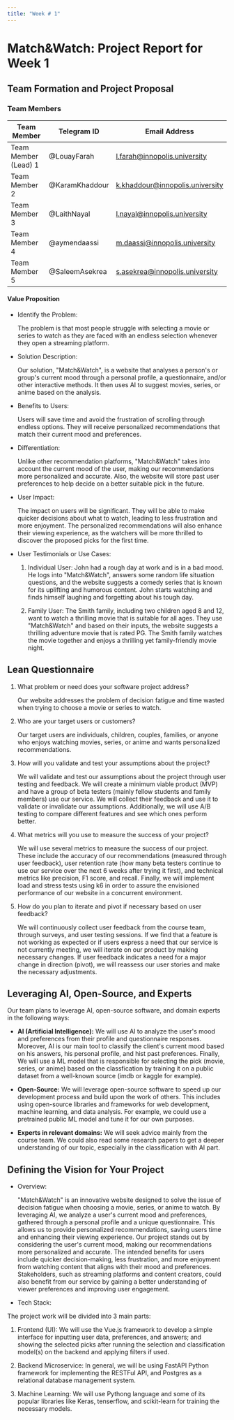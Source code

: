 ```yaml
---
title: "Week # 1"
---
```


# Match&Watch: Project Report for Week 1

## **Team Formation and Project Proposal**

### **Team Members**

| Team Member          | Telegram ID    | Email Address                   |
| -------------------- | -------------- | ------------------------------- |
| Team Member (Lead) 1 | @LouayFarah    | l.farah@innopolis.university    |
| Team Member 2        | @KaramKhaddour | k.khaddour@innopolis.university |
| Team Member 3        | @LaithNayal    | l.nayal@innopolis.university    |
| Team Member 4        | @aymendaassi   | m.daassi@innopolis.university   |
| Team Member 5        | @SaleemAsekrea | s.asekrea@innopolis.university  |

#### **Value Proposition**

- Identify the Problem:

  The problem is that most people struggle with selecting a movie or series to watch as they are faced with an endless selection whenever they open a streaming platform.

- Solution Description:

  Our solution, "Match&Watch", is a website that analyses a person's or group's current mood through a personal profile, a questionnaire, and/or other interactive methods. It then uses AI to suggest movies, series, or anime based on the analysis.

- Benefits to Users:

  Users will save time and avoid the frustration of scrolling through endless options. They will receive personalized recommendations that match their current mood and preferences.

- Differentiation:

  Unlike other recommendation platforms, "Match&Watch" takes into account the current mood of the user, making our recommendations more personalized and accurate. Also, the website will store past user preferences to help decide on a better suitable pick in the future.

- User Impact:

  The impact on users will be significant. They will be able to make quicker decisions about what to watch, leading to less frustration and more enjoyment. The personalized recommendations will also enhance their viewing experience, as the watchers will be more thrilled to discover the proposed picks for the first time.

- User Testimonials or Use Cases:

  1. Individual User: John had a rough day at work and is in a bad mood. He logs into "Match&Watch", answers some random life situation questions, and the website suggests a comedy series that is known for its uplifting and humorous content. John starts watching and finds himself laughing and forgetting about his tough day.

  2. Family User: The Smith family, including two children aged 8 and 12, want to watch a thrilling movie that is suitable for all ages. They use "Match&Watch" and based on their inputs, the website suggests a thrilling adventure movie that is rated PG. The Smith family watches the movie together and enjoys a thrilling yet family-friendly movie night.

## **Lean Questionnaire**

1. What problem or need does your software project address?

   Our website addresses the problem of decision fatigue and time wasted when trying to choose a movie or series to watch.

2. Who are your target users or customers?

   Our target users are individuals, children, couples, families, or anyone who enjoys watching movies, series, or anime and wants personalized recommendations.

3. How will you validate and test your assumptions about the project?

   We will validate and test our assumptions about the project through user testing and feedback. We will create a minimum viable product (MVP) and have a group of beta testers (mainly fellow students and family members) use our service. We will collect their feedback and use it to validate or invalidate our assumptions. Additionally, we will use A/B testing to compare different features and see which ones perform better.

4. What metrics will you use to measure the success of your project?

   We will use several metrics to measure the success of our project. These include the accuracy of our recommendations (measured through user feedback), user retention rate (how many beta testers continue to use our service over the next 6 weeks after trying it first), and technical metrics like precision, F1 score, and recall. Finally, we will implement load and stress tests using k6 in order to assure the envisioned performance of our website in a concurrent environment.

5. How do you plan to iterate and pivot if necessary based on user feedback?

   We will continuously collect user feedback from the course team, through surveys, and user testing sessions. If we find that a feature is not working as expected or if users express a need that our service is not currently meeting, we will iterate on our product by making necessary changes. If user feedback indicates a need for a major change in direction (pivot), we will reassess our user stories and make the necessary adjustments.

## **Leveraging AI, Open-Source, and Experts**

Our team plans to leverage AI, open-source software, and domain experts in the following ways:

- **AI (Artificial Intelligence):** We will use AI to analyze the user's mood and preferences from their profile and questionnaire responses. Moreover, AI is our main tool to classify the client's current mood based on his answers, his personal profile, and hist past preferences. Finally, We will use a ML model that is responsible for selecting the pick (movie, series, or anime) based on the classfication by training it on a public dataset from a well-known source (imdb or kaggle for example).
- **Open-Source:** We will leverage open-source software to speed up our development process and build upon the work of others. This includes using open-source libraries and frameworks for web development, machine learning, and data analysis. For example, we could use a pretrained public ML model and tune it for our own purposes.

- **Experts in relevant domains:** We will seek advice mainly from the course team. We could also read some research papers to get a deeper understanding of our topic, especially in the classification with AI part.

## **Defining the Vision for Your Project**

- Overview:

  "Match&Watch" is an innovative website designed to solve the issue of decision fatigue when choosing a movie, series, or anime to watch. By leveraging AI, we analyze a user's current mood and preferences, gathered through a personal profile and a unique questionnaire. This allows us to provide personalized recommendations, saving users time and enhancing their viewing experience. Our project stands out by considering the user's current mood, making our recommendations more personalized and accurate. The intended benefits for users include quicker decision-making, less frustration, and more enjoyment from watching content that aligns with their mood and preferences. Stakeholders, such as streaming platforms and content creators, could also benefit from our service by gaining a better understanding of viewer preferences and improving user engagement.

- Tech Stack:

The project work will be divided into 3 main parts:

1. Frontend (UI): We will use the Vue.js framework to develop a simple interface for inputting user data, preferences, and answers; and showing the selected picks after running the selection and classification model(s) on the backend and applying filters if used.

2. Backend Microservice: In general, we will be using FastAPI Python framework for implementing the RESTFul API, and Postgres as a relational database management system.

3. Machine Learning: We will use Pythong language and some of its popular libraries like Keras, tenserflow, and scikit-learn for training the necessary models.

